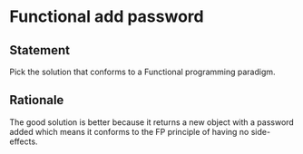 # Functional add password

## Statement

Pick the solution that conforms to a Functional programming paradigm.

## Rationale

The good solution is better because it returns a new object with a password added which means it conforms to the FP principle of having no side-effects.
